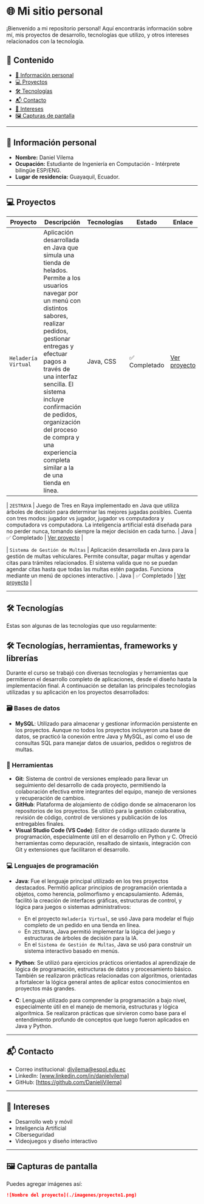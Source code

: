# 🌐 Mi sitio personal

¡Bienvenido a mi repositorio personal! Aquí encontrarás información sobre mí, mis proyectos de desarrollo, tecnologías que utilizo, y otros intereses relacionados con la tecnología.

## 📑 Contenido

- [👤 Información personal](#información-personal)
- [💻 Proyectos](#proyectos)
- [🛠 Tecnologías](#tecnologías)
- [📬 Contacto](#contacto)
- [🎯 Intereses](#intereses)
- [🖼 Capturas de pantalla](#capturas-de-pantalla)

---

## 👤 Información personal

- **Nombre:** Daniel Vilema
- **Ocupación:** Estudiante de Ingeniería en Computación - Intérprete bilingüe ESP/ENG.
- **Lugar de residencia:** Guayaquil, Ecuador.


---

## 💻 Proyectos

| Proyecto | Descripción | Tecnologías | Estado | Enlace |
|---------|-------------|-------------|--------|--------|
| `Heladería Virtual` | Aplicación desarrollada en Java que simula una tienda de helados. Permite a los usuarios navegar por un menú con distintos sabores, realizar pedidos, gestionar entregas y efectuar pagos a través de una interfaz sencilla. El sistema incluye confirmación de pedidos, organización del proceso de compra y una experiencia completa similar a la de una tienda en línea. | Java, CSS | ✅ Completado | [Ver proyecto](https://github.com/cimontesm/POO4_PROY2P_Montes_Reyes_Vilema) |

| `2ESTRAYA` | Juego de Tres en Raya implementado en Java que utiliza árboles de decisión para determinar las mejores jugadas posibles. Cuenta con tres modos: jugador vs jugador, jugador vs computadora y computadora vs computadora. La inteligencia artificial está diseñada para no perder nunca, tomando siempre la mejor decisión en cada turno. | Java | ✅ Completado | [Ver proyecto](https://github.com/Dalay20/2ESTRAYA) |

| `Sistema de Gestión de Multas` | Aplicación desarrollada en Java para la gestión de multas vehiculares. Permite consultar, pagar multas y agendar citas para trámites relacionados. El sistema valida que no se puedan agendar citas hasta que todas las multas estén pagadas. Funciona mediante un menú de opciones interactivo. | Java | ✅ Completado | [Ver proyecto](https://github.com/cimontesm/POO4_1P_G10_MontesReyesVilema) |

----------


## 🛠 Tecnologías

Estas son algunas de las tecnologías que uso regularmente:

## 🛠️ Tecnologías, herramientas, frameworks y librerías

Durante el curso se trabajó con diversas tecnologías y herramientas que permitieron el desarrollo completo de aplicaciones, desde el diseño hasta la implementación final. A continuación se detallan las principales tecnologías utilizadas y su aplicación en los proyectos desarrollados:

### 🗃️ Bases de datos
- **MySQL**: Utilizado para almacenar y gestionar información persistente en los proyectos. Aunque no todos los proyectos incluyeron una base de datos, se practicó la conexión entre Java y MySQL, así como el uso de consultas SQL para manejar datos de usuarios, pedidos o registros de multas.

### 🧰 Herramientas
- **Git**: Sistema de control de versiones empleado para llevar un seguimiento del desarrollo de cada proyecto, permitiendo la colaboración efectiva entre integrantes del equipo, manejo de versiones y recuperación de cambios.
- **GitHub**: Plataforma de alojamiento de código donde se almacenaron los repositorios de los proyectos. Se utilizó para la gestión colaborativa, revisión de código, control de versiones y publicación de los entregables finales.
- **Visual Studio Code (VS Code)**: Editor de código utilizado durante la programación, especialmente útil en el desarrollo en Python y C. Ofreció herramientas como depuración, resaltado de sintaxis, integración con Git y extensiones que facilitaron el desarrollo.

### 💻 Lenguajes de programación
- **Java**: Fue el lenguaje principal utilizado en los tres proyectos destacados. Permitió aplicar principios de programación orientada a objetos, como herencia, polimorfismo y encapsulamiento. Además, facilitó la creación de interfaces gráficas, estructuras de control, y lógica para juegos o sistemas administrativos:
  - En el proyecto `Heladería Virtual`, se usó Java para modelar el flujo completo de un pedido en una tienda en línea.
  - En `2ESTRAYA`, Java permitió implementar la lógica del juego y estructuras de árboles de decisión para la IA.
  - En el `Sistema de Gestión de Multas`, Java se usó para construir un sistema interactivo basado en menús.
  
- **Python**: Se utilizó para ejercicios prácticos orientados al aprendizaje de lógica de programación, estructuras de datos y procesamiento básico. También se realizaron prácticas relacionadas con algoritmos, orientadas a fortalecer la lógica general antes de aplicar estos conocimientos en proyectos más grandes.

- **C**: Lenguaje utilizado para comprender la programación a bajo nivel, especialmente útil en el manejo de memoria, estructuras y lógica algorítmica. Se realizaron prácticas que sirvieron como base para el entendimiento profundo de conceptos que luego fueron aplicados en Java y Python.



---

## 📬 Contacto

- Correo institucional: djvilema@espol.edu.ec
- LinkedIn: [www.linkedin.com/in/danielvilema]
- GitHub: [https://github.com/DanieljVilema]

---

## 🎯 Intereses

- Desarrollo web y móvil
- Inteligencia Artificial
- Ciberseguridad
- Videojuegos y diseño interactivo

---

## 🖼 Capturas de pantalla

Puedes agregar imágenes así:

```markdown
![Nombre del proyecto](./imagenes/proyecto1.png)
